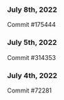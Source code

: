 ### July 8th, 2022

Commit #175444

### July 5th, 2022

Commit #314353


### July 4th, 2022

Commit #72281
